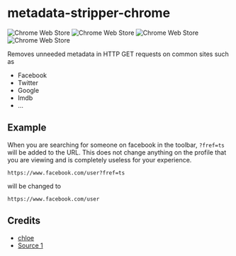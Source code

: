 # metadata-stripper-chrome

![Chrome Web Store](https://img.shields.io/chrome-web-store/v/hmmgckknpnciikcibihcmkcpbjocoelg.svg)
![Chrome Web Store](https://img.shields.io/chrome-web-store/d/hmmgckknpnciikcibihcmkcpbjocoelg.svg?maxAge=2592000)
![Chrome Web Store](https://img.shields.io/chrome-web-store/rating/hmmgckknpnciikcibihcmkcpbjocoelg.svg?maxAge=2592000)
![Chrome Web Store](https://img.shields.io/chrome-web-store/rating-count/hmmgckknpnciikcibihcmkcpbjocoelg.svg?maxAge=2592000)

Removes unneeded metadata in HTTP GET requests on common sites such as

- Facebook
- Twitter
- Google
- Imdb
- ...

## Example

When you are searching for someone on facebook in the toolbar, ```?fref=ts``` will be added to the URL.
This does not change anything on the profile that you are viewing and is completely useless for your experience.

```
https://www.facebook.com/user?fref=ts
```

will be changed to

```
https://www.facebook.com/user
```

## Credits

- [chloe](https://keybase.io/dotchloe)
- [Source 1](https://stackoverflow.com/questions/12065029/chrome-redirect-extension)
